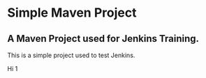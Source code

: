# Simple Maven Project

## A Maven Project used for Jenkins Training.

This is a simple project used to test Jenkins.


Hi 1